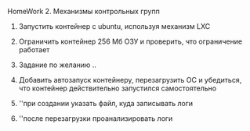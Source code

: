 HomeWork 2. Механизмы контрольных групп

1. Запустить контейнер с ubuntu, используя механизм LXC
2. Ограничить контейнер 256 Мб ОЗУ и проверить, что ограничение работает
3. Задание по желанию ..

4. Добавить автозапуск контейнеру, перезагрузить ОС и убедиться, что контейнер действительно запустился самостоятельно
5. ''при создании указать файл, куда записывать логи
6. ''после перезагрузки проанализировать логи
